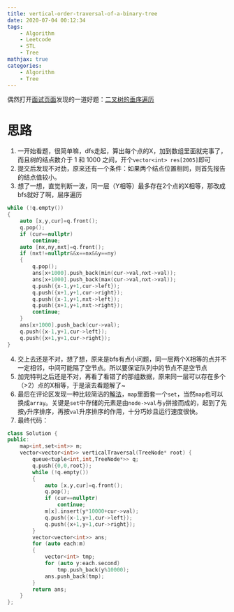 ```yaml
---
title: vertical-order-traversal-of-a-binary-tree
date: 2020-07-04 00:12:34
tags: 
    - Algorithm
    - Leetcode
    - STL
    - Tree
mathjax: true
categories:
    - Algorithm
    - Tree
---
```


偶然打开[面试页面](https://leetcode-cn.com/interview/)发现的一道好题：[二叉树的垂序遍历](https://leetcode-cn.com/problems/vertical-order-traversal-of-a-binary-tree/)


<!-- more -->

# 思路
1. 一开始看题，很简单嘛，dfs走起，算出每个点的X，加到数组里面就完事了，而且树的结点数介于 1 和 1000 之间，开个`vector<int> res[2005]`即可
2. 提交后发现不对劲，原来还有一个条件：如果两个结点位置相同，则首先报告的结点值较小。
3. 想了一想，直觉判断一波，同一层（Y相等）最多存在2个点的X相等，那改成bfs就好了啊，层序遍历
```cpp
while (!q.empty())
{
    auto [x,y,cur]=q.front();
    q.pop();
    if (cur==nullptr)
        continue;
    auto [nx,ny,nxt]=q.front();
    if (nxt!=nullptr&&x==nx&&y==ny)
    {
        q.pop();
        ans[x+1000].push_back(min(cur->val,nxt->val));
        ans[x+1000].push_back(max(cur->val,nxt->val));
        q.push({x-1,y+1,cur->left});
        q.push({x+1,y+1,cur->right});
        q.push({x-1,y+1,nxt->left});
        q.push({x+1,y+1,nxt->right});
        continue;
    }
    ans[x+1000].push_back(cur->val);
    q.push({x-1,y+1,cur->left});
    q.push({x+1,y+1,cur->right});
}
```
4. 交上去还是不对，想了想，原来是bfs有点小问题，同一层两个X相等的点并不一定相邻，中间可能隔了空节点。所以要保证队列中的节点不是空节点
5. 加完特判之后还是不对，再看了看错了的那组数据，原来同一层可以存在多个（>2）点的X相等，于是滚去看题解了~
6. 最后在评论区发现一种比较简洁的[解法](https://leetcode-cn.com/problems/vertical-order-traversal-of-a-binary-tree/comments/364408)，`map`里面套一个`set`，当然`map`也可以换成`array`。关键是`set`中存储的元素是由`node->val`与`y`拼接而成的，起到了先按`y`升序排序，再按`val`升序排序的作用，十分巧妙且运行速度很快。
7. 最终代码：
```cpp
class Solution {
public:
    map<int,set<int>> m;
    vector<vector<int>> verticalTraversal(TreeNode* root) {
        queue<tuple<int,int,TreeNode*>> q;
        q.push({0,0,root});
        while (!q.empty())
        {
            auto [x,y,cur]=q.front();
            q.pop();
            if (cur==nullptr)
                continue;
            m[x].insert(y*10000+cur->val);
            q.push({x-1,y+1,cur->left});
            q.push({x+1,y+1,cur->right});
        }
        vector<vector<int>> ans;
        for (auto each:m)
        {
            vector<int> tmp;
            for (auto y:each.second)
                tmp.push_back(y%10000);
            ans.push_back(tmp);
        }
        return ans;
    }
};
```